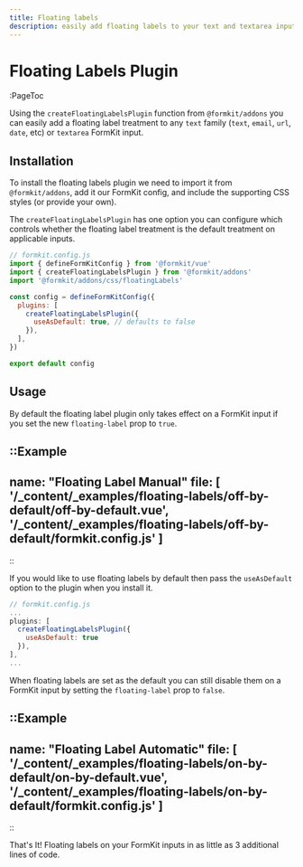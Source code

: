 ```yaml
---
title: Floating labels
description: easily add floating labels to your text and textarea inputs.
---
```


# Floating Labels Plugin

:PageToc

Using the `createFloatingLabelsPlugin` function from `@formkit/addons` you can easily add a floating label treatment to any `text` family (`text`, `email`, `url`, `date`, etc) or `textarea` FormKit input.

## Installation

To install the floating labels plugin we need to import it from `@formkit/addons`, add it our FormKit config, and include the supporting CSS styles (or provide your own).

The `createFloatingLabelsPlugin` has one option you can configure which controls whether the floating label treatment is the default treatment on applicable inputs.

```js
// formkit.config.js
import { defineFormKitConfig } from '@formkit/vue'
import { createFloatingLabelsPlugin } from '@formkit/addons'
import '@formkit/addons/css/floatingLabels'

const config = defineFormKitConfig({
  plugins: [
    createFloatingLabelsPlugin({
      useAsDefault: true, // defaults to false
    }),
  ],
})

export default config
```

## Usage

By default the floating label plugin only takes effect on a FormKit input if you set the new `floating-label` prop to `true`.

::Example
---
name: "Floating Label Manual"
file: [
'/\_content/_examples/floating-labels/off-by-default/off-by-default.vue',
'/\_content/_examples/floating-labels/off-by-default/formkit.config.js'
]
---
::

If you would like to use floating labels by default then pass the `useAsDefault` option to the plugin when you install it.

```js
// formkit.config.js
...
plugins: [
  createFloatingLabelsPlugin({
    useAsDefault: true
  }),
],
...
```

When floating labels are set as the default you can still disable them on a FormKit input by setting the `floating-label` prop to `false`.

::Example
---
name: "Floating Label Automatic"
file: [
'/\_content/_examples/floating-labels/on-by-default/on-by-default.vue',
'/\_content/_examples/floating-labels/on-by-default/formkit.config.js'
]
---
::

That's It! Floating labels on your FormKit inputs in as little as 3 additional lines of code.
